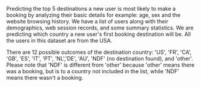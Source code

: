 Predicting the top 5 destinations a new user is most likely to make a booking by analyzing their basic details for example: age, sex and the website browsing history. We have a list of users along with their demographics, web session records, and some summary statistics. We are predicting which country a new user's first booking destination will be. All the users in this dataset are from the USA.

There are 12 possible outcomes of the destination country: 'US', 'FR', 'CA', 'GB', 'ES', 'IT', 'PT', 'NL','DE', 'AU', 'NDF' (no destination found), and 'other'. Please note that 'NDF' is different from 'other' because 'other' means there was a booking, but is to a country not included in the list, while 'NDF' means there wasn't a booking.
